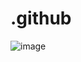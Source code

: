 # .github
![image](https://user-images.githubusercontent.com/52571862/215468216-745cebbe-6f1e-49ab-ab37-01518134e992.png)

